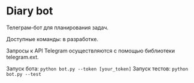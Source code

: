 # Diary bot


Телеграм-бот для планирования задач.


Доступные команды: в разработке.

 
Запросы к API Telegram осуществляются с помощью библиотеки telegram.ext.


Запуск бота: `python bot.py --token [your_token]`
Запуск тестов: `python bot.py --test`